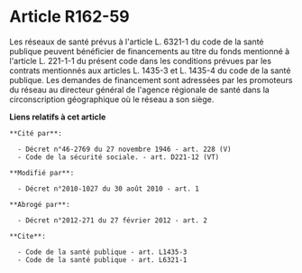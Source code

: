 # Article R162-59

Les réseaux de santé prévus à l'article L. 6321-1 du code de la santé publique peuvent bénéficier                     de
financements au titre du fonds mentionné à l'article L. 221-1-1 du présent code dans les conditions prévues par les contrats
mentionnés aux articles L. 1435-3 et L. 1435-4 du code de la santé publique. Les demandes de financement sont adressées par
les promoteurs du réseau au directeur général de l'agence régionale de santé dans la circonscription géographique où le
réseau a son siège.

**Liens relatifs à cet article**

	**Cité par**:

	  - Décret n°46-2769 du 27 novembre 1946 - art. 228 (V)
	  - Code de la sécurité sociale. - art. D221-12 (VT)

	**Modifié par**:

	  - Décret n°2010-1027 du 30 août 2010 - art. 1

	**Abrogé par**:

	  - Décret n°2012-271 du 27 février 2012 - art. 2

	**Cite**:

	  - Code de la santé publique - art. L1435-3
	  - Code de la santé publique - art. L6321-1
